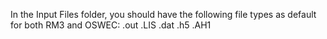 In the Input Files folder, you should have the following file types as default for both RM3 and OSWEC:
.out
.LIS
.dat
.h5
.AH1

